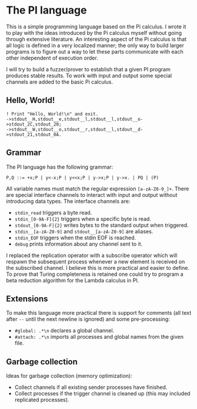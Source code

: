 The PI language
===============
This is a simple programming language based on the Pi calculus. I wrote it to 
play with the ideas introduced by the Pi calculus myself without going through 
extensive literature. An interesting aspect of the Pi calculus is that all
logic is defined in a very localized manner; the only way to build larger 
programs is to figure out a way to let these parts communicate with each other 
independent of execution order.

I will try to build a fuzzer/prover to establish that a given PI program 
produces stable results. To work with input and output some special channels are 
added to the basic Pi calculus.

Hello, World!
-------------
```
! Print "Hello, World!\n" and exit.
->stdout__H,stdout__e,stdout__l,stdout__l,stdout__o->stdout_2C,stdout_20;
->stdout__W,stdout__o,stdout__r,stdout__l,stdout__d->stdout_21,stdout_0A.
```

Grammar
-------
The PI language has the following grammar:

```
P,Q ::= +x;P | y<-x;P | y<<x;P | y->x;P | y->x. | PQ | (P)
```

All variable names must match the regular expression `[a-zA-Z0-9_]+`. There are
special interface channels to interact with input and output without introducing
data types. The interface channels are:
- `stdin_read` triggers a byte read.
- `stdin_[0-9A-F]{2}` triggers when a specific byte is read.
- `stdout_[0-9A-F]{2}` writes bytes to the standard output when triggered.
- `stdin__[a-zA-Z0-9]` and `stdout__[a-zA-Z0-9]` are aliases.
- `stdin_EOF` triggers when the stdin EOF is reached.
- `debug` prints information about any channel sent to it.

I replaced the replication operator with a subscribe operator which will respawn
the subsequent process whenever a new element is received on the subscribed
channel. I believe this is more practical and easier to define. To prove that
Turing completeness is retained one could try to program a beta reduction
algorithm for the Lambda calculus in PI.

Extensions
----------
To make this language more practical there is support for comments (all text
after `--` until the next newline is ignored) and some pre-processing:
- `#global: .*\n` declares a global channel.
- `#attach: .*\n` imports all processes and global names from the given file.

Garbage collection
------------------
Ideas for garbage collection (memory optimization):
+ Collect channels if all existing sender processes have finished.
+ Collect processes if the trigger channel is cleaned up (this may included
  replicated processes).
